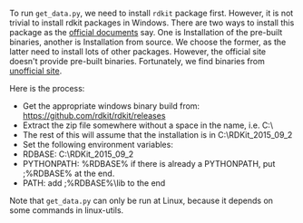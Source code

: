 To run `get_data.py`, we need to install `rdkit` package first. However, it is not trivial to install rdkit packages in Windows. There are two ways to install this package as the [official documents](https://github.com/rdkit/rdkit/blob/master/Docs/Book/Install.md) say. One is Installation of the pre-built binaries, another is Installation from source. We choose the former, as the latter need to install lots of other packages. However, the official site doesn't provide pre-built binaries. Fortunately, we find binaries from [unofficial site](https://github.com/ZhangJunQCC/RDKit-Python36-Windows-Binary).

Here is the process:
- Get the appropriate windows binary build from: https://github.com/rdkit/rdkit/releases
- Extract the zip file somewhere without a space in the name, i.e. C:\
- The rest of this will assume that the installation is in C:\RDKit_2015_09_2
- Set the following environment variables:
- RDBASE: C:\RDKit_2015_09_2
- PYTHONPATH: %RDBASE% if there is already a PYTHONPATH, put ;%RDBASE% at the end.
- PATH: add ;%RDBASE%\lib to the end

Note that `get_data.py` can only be run at Linux, because it depends on some commands in linux-utils.